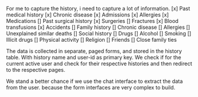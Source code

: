 For me to capture the history, i need to capture a lot of information. 
[x] Past medical history
	[x] Chronic disease
	[x] Admissions
	[x] Allergies
	[x] Medications
[] Past surgical history
	[x] Surgeries
	[] Fractures
	[x] Blood transfusions
	[x] Accidents
[] Family history
	[] Chronic disease
	[] Allergies
	[] Unexplained similar deaths
[] Social history
	[] Drugs
		[] Alcohol
		[] Smoking
		[] Illicit drugs
	[] Physical activity
	[] Religion
	[] Friends
	[] Close family ties

The data is collected in separate, paged forms, and stored in the history table. With history name and user-id as primary key.
We check if for the current active user and check for their respective histories and then redirect to the respective pages.

We stand a better chance if we use the chat interface to extract the data from the user. because the form interfaces are very complex to build.
